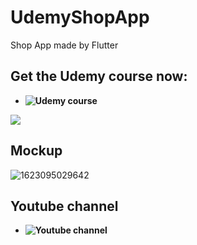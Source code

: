 # UdemyShopApp

Shop App made by Flutter

## Get the Udemy course now:
- **![Udemy course](https://www.udemy.com/course/flutter-with-firebase-build-an-e-commerce-app-from-scratch/#reviews)**

![](https://www.pipelinersales.com/wp-content/uploads/2019/06/large-udemy.jpg)


## Mockup
![1623095029642](https://user-images.githubusercontent.com/38382273/121786767-b676bf80-cbca-11eb-8ebb-604d79d6af84.png)

## Youtube channel

- **![Youtube channel](https://www.youtube.com/channel/UCTGDYkqUtgCelc6G09LUm6w)**
